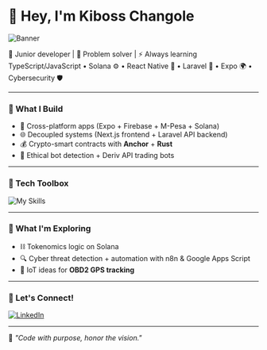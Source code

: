 # 👋 Hey, I'm Kiboss Changole

![Banner](https://capsule-render.vercel.app/api?type=waving&color=0:1D4ED8,100:9333EA&height=200&section=header&text=Kiboss%20Changole&fontSize=40&fontColor=ffffff)

🎯 Junior developer | 🧠 Problem solver | ⚡ Always learning  
TypeScript/JavaScript • Solana ⚙️ • React Native 📱 • Laravel 🚀 • Expo 🌍 • Cybersecurity 🛡️

---

### 🔧 What I Build
- 📱 Cross-platform apps (Expo + Firebase + M-Pesa + Solana)
- 🌐 Decoupled systems (Next.js frontend + Laravel API backend)
- 💰 Crypto-smart contracts with **Anchor** + **Rust**
- 🧠 Ethical bot detection + Deriv API trading bots

---

### 🧰 Tech Toolbox

![My Skills](https://skillicons.dev/icons?i=ts,react,solidity,rust,laravel,tailwind,firebase,docker,aws,git)

---

### 🧪 What I'm Exploring
- ⛓️ Tokenomics logic on Solana  
- 🔍 Cyber threat detection + automation with n8n & Google Apps Script  
- 🚗 IoT ideas for **OBD2 GPS tracking**

---

### 💬 Let's Connect!

[![LinkedIn](https://img.shields.io/badge/LinkedIn-%230077B5.svg?style=for-the-badge&logo=linkedin&logoColor=white)](https://www.linkedin.com/in/kiboss-changole-aa6230185/)

---

🧿 *"Code with purpose, honor the vision."*


